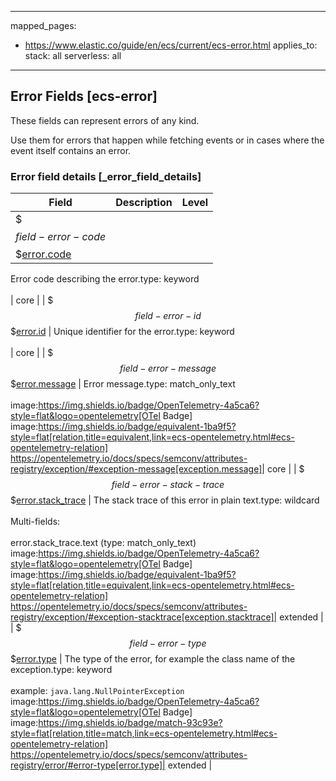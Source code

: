 <!-- This file is automatically generated. Don't edit it manually! -->

---
mapped_pages:
  - https://www.elastic.co/guide/en/ecs/current/ecs-error.html
applies_to:
  stack: all
  serverless: all
---

## Error Fields [ecs-error]

These fields can represent errors of any kind.

Use them for errors that happen while fetching events or in cases where the event itself contains an error.

### Error field details [_error_field_details]

| Field  | Description | Level |
|---|---|---|
| $$$field-error-code$$$[error.code](#field-error-code) |
Error code describing the error.type: keyword<br><br>
| core |
| $$$field-error-id$$$[error.id](#field-error-id) |
Unique identifier for the error.type: keyword<br><br>
| core |
| $$$field-error-message$$$[error.message](#field-error-message) |
Error message.type: match_only_text<br><br>
image:https://img.shields.io/badge/OpenTelemetry-4a5ca6?style=flat&logo=opentelemetry[OTel Badge] image:https://img.shields.io/badge/equivalent-1ba9f5?style=flat[relation,title=equivalent,link=ecs-opentelemetry.html#ecs-opentelemetry-relation] https://opentelemetry.io/docs/specs/semconv/attributes-registry/exception/#exception-message[exception.message]| core |
| $$$field-error-stack-trace$$$[error.stack_trace](#field-error-stack-trace) |
The stack trace of this error in plain text.type: wildcard<br><br>
Multi-fields:<br><br>
error.stack_trace.text (type: match_only_text)<br>
image:https://img.shields.io/badge/OpenTelemetry-4a5ca6?style=flat&logo=opentelemetry[OTel Badge] image:https://img.shields.io/badge/equivalent-1ba9f5?style=flat[relation,title=equivalent,link=ecs-opentelemetry.html#ecs-opentelemetry-relation] https://opentelemetry.io/docs/specs/semconv/attributes-registry/exception/#exception-stacktrace[exception.stacktrace]| extended |
| $$$field-error-type$$$[error.type](#field-error-type) |
The type of the error, for example the class name of the exception.type: keyword<br><br>
example: `java.lang.NullPointerException`<br>image:https://img.shields.io/badge/OpenTelemetry-4a5ca6?style=flat&logo=opentelemetry[OTel Badge] image:https://img.shields.io/badge/match-93c93e?style=flat[relation,title=match,link=ecs-opentelemetry.html#ecs-opentelemetry-relation] https://opentelemetry.io/docs/specs/semconv/attributes-registry/error/#error-type[error.type]| extended |


